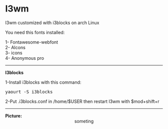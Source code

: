 # I3wm
I3wm customized with i3blocks on arch Linux

You need this fonts installed:

1- Fontawesome-webfont
<br>
2- AIcons
<br>
3- icons
<br>
4- Anonymous pro
<hr>

<b>I3blocks</b>

1-Install i3blocks with this command:
<pre>yaourt -S i3blocks</pre>

2-Put .i3blocks.conf in /home/$USER then restart I3wm with $mod+shift+r
<hr>
<b>Picture:</b>
<center>someting</center>
